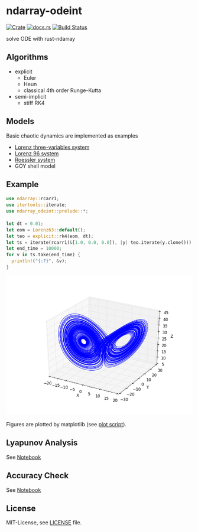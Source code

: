 ndarray-odeint
===============
[![Crate](http://meritbadge.herokuapp.com/ndarray-odeint)](https://crates.io/crates/ndarray-odeint)
[![docs.rs](https://docs.rs/ndarray-odeint/badge.svg)](https://docs.rs/ndarray-odeint)
[![Build Status](https://travis-ci.org/termoshtt/ndarray-odeint.svg?branch=master)](https://travis-ci.org/termoshtt/ndarray-odeint)

solve ODE with rust-ndarray

Algorithms
-----------

- explicit
  - Euler
  - Heun
  - classical 4th order Runge-Kutta
- semi-implicit
  - stiff RK4

Models
-------
 Basic chaotic dynamics are implemented as examples

- [Lorenz three-variables system](https://en.wikipedia.org/wiki/Lorenz_system)
- [Lorenz 96 system](https://en.wikipedia.org/wiki/Lorenz_96_model)
- [Roessler system](https://en.wikipedia.org/wiki/R%C3%B6ssler_attractor)
- GOY shell model

Example
--------

```rust
use ndarray::rcarr1;
use itertools::iterate;
use ndarray_odeint::prelude::*;

let dt = 0.01;
let eom = Lorenz63::default();
let teo = explicit::rk4(eom, dt);
let ts = iterate(rcarr1(&[1.0, 0.0, 0.0]), |y| teo.iterate(y.clone()));
let end_time = 10000;
for v in ts.take(end_time) {
  println!("{:?}", &v);
}
```

![Lorenz63 Attractor](lorenz63.png)

Figures are plotted by matplotlib (see [plot script](figure.py)).

Lyapunov Analysis
------------------
See [Notebook](CLV.ipynb)

Accuracy Check
---------------
See [Notebook](accuracy.ipynb)

License
-------
MIT-License, see [LICENSE](LICENSE) file.
